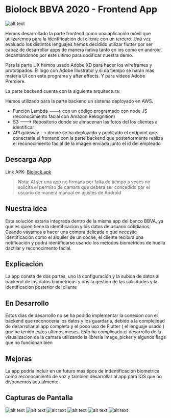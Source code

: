 # Biolock BBVA 2020 - Frontend App

![alt text](https://github.com/Rapoporras/Biolock---Hackathon-BBVA-2020-Fronted/blob/master/assets/icon/Logoapp.png)

Hemos desarrollado la parte frontend como una aplicación móvil que utilizaremos para la identificación del cliente con un tercero. Una vez evaluado los distintos lenguajes hemos decidido utilizar flutter por ser capaz de desarrollar apps de manera nativa tanto en ios como en android, decantándonos por este ultimo para codificar nuestra demo.

Para la parte UX hemos usado Adobe XD para hacer los wireframes y prototipados. El logo con Adobe Illustrator y si da tiempo se harán más materia UI con este programa y after effects. Y para videos Adobe Premiere.

La parte backend cuenta con la siguiente arquitectura:

Hemos utilizado para la parte backend un sistema deployado en AWS.

- Función Lambda ---> con un código programado con node JS (reconocimiento facial con Amazon Rekognition)  
- S3 ---> Repositorio donde se almacenan las fotos del los clientes a identificar  
- API gateway --> donde se ha deployado y publicado el endpoint que conectaría el frontend con la parte backend que posteriormente realiza el reconocimiento facial de la imagen enviada junto el id del empleado  



## Descarga App

Link APK: [Biolock.apk](https://github.com/Rapoporras/Biolock---Hackathon-BBVA-2020-Fronted/blob/master/Biolock.apk)
> Nota: Al ser una app no firmada por falta de tiempo a veces no solicita el permiso de camara que debera ser concedido por el usuario de manera manual en ajustes de Android



## Nuestra Idea

Esta solución estaria integrada dentro de la misma app del banco BBVA, ya que es quien tiene la identificacion y los datos de usuario cotidianos.
Cuando vayamos a hacer una compra delicada o que necesite identificación como el alquiler de un coche, el cliente recibira una notificación y podrá identificarse usando los 
metodos biometricos de huella dactilar y reconocimento facial. 

## Explicación

La app consta de dos partes, uno la configuración y la subida de datos al backend de los datos biometricos y dos la gestion de las solicitudes y la identificacion posterior del cliente

## En Desarrollo

Estos dias de desarrollo no se ha podido implementar la conexion con el backend que reconoceria los datos y los guardaria, debido a la complejidad de desarrollar al app completa y el poco uso de Flutter ( el lenguaje usado ) que he tenido estos ultimos meses.
Esto ha complicado el desarrollo de la visualizacion de la camara utilizando la libreria Image_picker y algunos flags que no funcionan bien

## Mejoras 

La app podria incluir en un futuro mas tipos de indentificación biometrica como reconocimiento de voz y tambien desarrollar al app para IOS que no disponemos actualmente

## Capturas de Pantalla 

![alt text](https://github.com/Rapoporras/Biolock---Hackathon-BBVA-2020-Fronted/blob/master/assets/ScreenShot/1.jpeg)
![alt text](https://github.com/Rapoporras/Biolock---Hackathon-BBVA-2020-Fronted/blob/master/assets/ScreenShot/2.jpeg)
![alt text](https://github.com/Rapoporras/Biolock---Hackathon-BBVA-2020-Fronted/blob/master/assets/ScreenShot/3.jpeg)
![alt text](https://github.com/Rapoporras/Biolock---Hackathon-BBVA-2020-Fronted/blob/master/assets/ScreenShot/4.jpeg)
![alt text](https://github.com/Rapoporras/Biolock---Hackathon-BBVA-2020-Fronted/blob/master/assets/ScreenShot/5.jpeg)
![alt text](https://github.com/Rapoporras/Biolock---Hackathon-BBVA-2020-Fronted/blob/master/assets/ScreenShot/6.jpeg)
